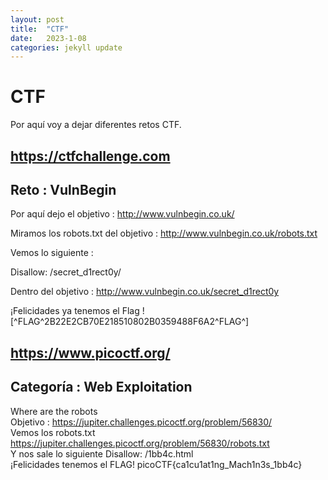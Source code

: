 ```yaml
---
layout: post
title:  "CTF"
date:   2023-1-08
categories: jekyll update
---
```


# CTF
Por aquí voy a dejar diferentes retos CTF.

## <a href="https://ctfchallenge.com"> https://ctfchallenge.com</a>

## Reto : VulnBegin

Por aquí dejo el objetivo : http://www.vulnbegin.co.uk/

Miramos los robots.txt del objetivo : http://www.vulnbegin.co.uk/robots.txt

Vemos lo siguiente :

Disallow: /secret_d1rect0y/

Dentro del objetivo : http://www.vulnbegin.co.uk/secret_d1rect0y

¡Felicidades ya tenemos el Flag ! [^FLAG^2B22E2CB70E218510802B0359488F6A2^FLAG^]


## <a href="https://www.picoctf.org/">https://www.picoctf.org/</a>

## Categoría : Web Exploitation

Where are the robots
<br/>
Objetivo : https://jupiter.challenges.picoctf.org/problem/56830/
<br/>
Vemos los robots.txt
https://jupiter.challenges.picoctf.org/problem/56830/robots.txt
<br/>
Y nos sale lo siguiente
Disallow: /1bb4c.html
<br/>
¡Felicidades tenemos el FLAG! picoCTF{ca1cu1at1ng_Mach1n3s_1bb4c}

